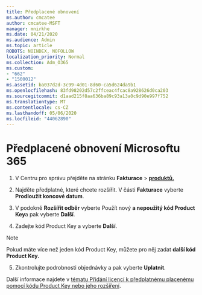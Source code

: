 ```yaml
---
title: Předplacené obnovení
ms.author: cmcatee
author: cmcatee-MSFT
manager: mnirkhe
ms.date: 04/21/2020
ms.audience: Admin
ms.topic: article
ROBOTS: NOINDEX, NOFOLLOW
localization_priority: Normal
ms.collection: Adm_O365
ms.custom:
- "662"
- "1500012"
ms.assetid: ba037d2d-3c99-4d01-8d60-ca5d624da9b1
ms.openlocfilehash: 83fd98202d57c2ffceac4fcac8a928626d0ca203
ms.sourcegitcommit: d1aad215f8aa636ba89c93a13a0c9d90e997f752
ms.translationtype: MT
ms.contentlocale: cs-CZ
ms.lasthandoff: 05/06/2020
ms.locfileid: "44062890"
---
```

# <a name="prepaid-microsoft-365-renewal"></a>Předplacené obnovení Microsoftu 365

1. V Centru pro správu přejděte na stránku **Fakturace** \> **[produktů.](https://go.microsoft.com/fwlink/p/?linkid=842054)**

2. Najděte předplatné, které chcete rozšířit. V části **Fakturace** vyberte **Prodloužit koncové datum**.

3. V podokně **Rozšířit odběr** vyberte Použít nový **a nepoužitý kód Product Key**a pak vyberte **Další**.

4. Zadejte kód Product Key a vyberte **Další**.

> [!NOTE]
> Pokud máte více než jeden kód Product Key, můžete pro něj zadat **další kód Product Key.**

5. Zkontrolujte podrobnosti objednávky a pak vyberte **Uplatnit**.

Další informace najdete v [tématu Přidání licencí k předplatnému placenému pomocí kódu Product Key nebo jeho rozšíření](https://docs.microsoft.com/office365/admin/misc/add-licenses-using-product-key).
